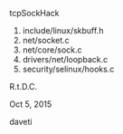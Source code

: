 tcpSockHack

1. include/linux/skbuff.h
2. net/socket.c
3. net/core/sock.c
4. drivers/net/loopback.c
5. security/selinux/hooks.c

R.t.D.C.

Oct 5, 2015

daveti
